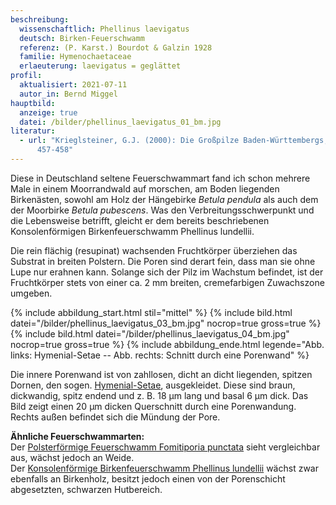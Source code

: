 ```yaml
---
beschreibung:
  wissenschaftlich: Phellinus laevigatus
  deutsch: Birken-Feuerschwamm
  referenz: (P. Karst.) Bourdot & Galzin 1928
  familie: Hymenochaetaceae
  erlaeuterung: laevigatus = geglättet
profil:
  aktualisiert: 2021-07-11
  autor_in: Bernd Miggel
hauptbild:
  anzeige: true
  datei: /bilder/phellinus_laevigatus_01_bm.jpg
literatur:
  - url: "Krieglsteiner, G.J. (2000): Die Großpilze Baden-Württembergs, Bd. 1: Seite
      457-458"
---
```

Diese in Deutschland seltene Feuerschwammart fand ich schon mehrere Male in einem Moorrandwald auf morschen, am Boden liegenden Birkenästen, sowohl am Holz der Hängebirke *Betula pendula* als auch dem der Moorbirke *Betula pubescens*. Was den Verbreitungsschwerpunkt und die Lebensweise betrifft, gleicht er dem bereits beschriebenen Konsolenförmigen Birkenfeuerschwamm Phellinus lundellii.

Die rein flächig (resupinat) wachsenden Fruchtkörper überziehen das Substrat in breiten Polstern. Die Poren sind derart fein, dass man sie ohne Lupe nur erahnen kann. Solange sich der Pilz im Wachstum befindet, ist der Fruchtkörper stets von einer ca. 2 mm breiten, cremefarbigen Zuwachszone umgeben.

{% include abbildung_start.html stil="mittel" %}
{% include bild.html datei="/bilder/phellinus_laevigatus_03_bm.jpg" nocrop=true gross=true %}
{% include bild.html datei="/bilder/phellinus_laevigatus_04_bm.jpg" nocrop=true gross=true %}
{% include abbildung_ende.html legende="Abb. links: Hymenial-Setae -- Abb. rechts: Schnitt durch eine Porenwand" %}

Die innere Porenwand ist von zahllosen, dicht an dicht liegenden, spitzen Dornen, den sogen. [Hymenial-Setae](Seten "Glossar"), ausgekleidet. Diese sind braun, dickwandig, spitz endend und z. B. 18 µm lang und basal 6 µm dick. Das Bild zeigt einen 20 µm dicken Querschnitt durch eine Porenwandung. Rechts außen befindet sich die Mündung der Pore.

**Ähnliche Feuerschwammarten:**\
Der [Polsterförmige Feuerschwamm Fomitiporia punctata](/pilze/phellinus-punctatus-polsterförmiger-feuerschwamm) sieht vergleichbar aus, wächst jedoch an Weide.\
Der [Konsolenförmige Birkenfeuerschwamm Phellinus lundellii](/pilze/phellinus-lundellii-konsolenförmiger-birkenfeuerschwamm) wächst zwar ebenfalls an Birkenholz, besitzt jedoch einen von der Porenschicht abgesetzten, schwarzen Hutbereich.
